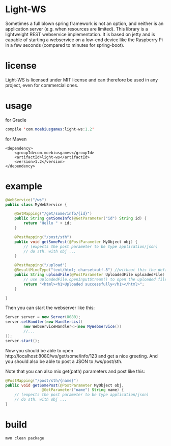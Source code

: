 Light-WS
========

Sometimes a full blown spring framework is not an option, and neither is
an application server (e.g. when resources are limited). This library is a
lightweight REST webservice implementation. It is based on jetty and is capable
of starting a webservice on a low-end device like the Raspberry Pi in a few seconds
(compared to minutes for spring-boot).

license
=======
Light-WS is licensed under MIT license and can therefore be used in any project, even
for commercial ones.

usage
=====
for Gradle
```java
compile 'com.moebiusgames:light-ws:1.2'
```

for Maven
```
<dependency>
    <groupId>com.moebiusgames</groupId>
    <artifactId>light-ws</artifactId>
    <version>1.2</version>
</dependency>
```

example
=======
```java
@WebService("/ws")
public class MyWebService {

    @GetMapping("/get/some/info/{id}")
    public String getSomeInfo(@GetParameter("id") String id) {
        return "Hello " + id;
    }

    @PostMapping("/post/sth")
    public void getSomePost(@PostParameter MyObject obj) {
        // (expects the post parameter to be type application/json)
        // do sth. with obj ...
    }

    @PostMapping("/upload")
    @ResultMimeType("text/html; charset=utf-8") //without this the default mime type is text/plain
    public String uploadFile(@PostParameter UploadedFile uploadedFile) {
        // use uploadedFile.openInputStream() to open the uploaded file for reading
        return "<html><h1>Uploaded successfully</h1></html>";
    }

}
```

Then you can start the webserver like this:
```java
Server server = new Server(8080);
server.setHandler(new HandlerList(
        new WebServiceHandler<>(new MyWebService())
        //...
));
server.start();
```

Now you should be able to open http://localhost:8080/ws/get/some/info/123 and
get a nice greeting. And you should also be able to post a JSON to /ws/post/sth.

Note that you can also mix get(path) parameters and post like this:
```java
@PostMapping("/post/sth/{name}")
public void getSomePost(@PostParameter MyObject obj,
                @GetParameter("name") String name) {
    // (expects the post parameter to be type application/json)
    // do sth. with obj ...
}
```

build
=====

    mvn clean package
